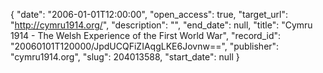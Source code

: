 {
  "date": "2006-01-01T12:00:00", 
  "open_access": true, 
  "target_url": "http://cymru1914.org/", 
  "description": "", 
  "end_date": null, 
  "title": "Cymru 1914 - The Welsh Experience of the First World War", 
  "record_id": "20060101T120000/JpdUCQFiZIAqgLKE6Jovnw==", 
  "publisher": "cymru1914.org", 
  "slug": 204013588, 
  "start_date": null
}

